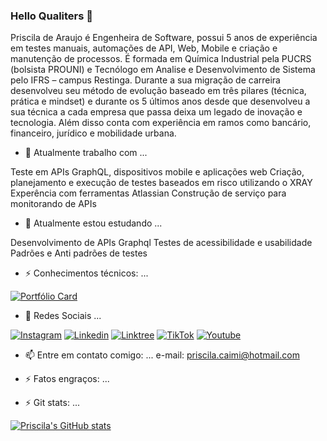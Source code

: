 ### Hello Qualiters 👋

Priscila de Araujo é Engenheira de Software, possui 5 anos de experiência em testes manuais, automações de API, Web, Mobile e criação e manutenção de processos. É formada em Química Industrial pela PUCRS (bolsista PROUNI) e Tecnólogo em Analise e Desenvolvimento de Sistema pelo IFRS – campus Restinga. Durante a sua migração de carreira desenvolveu seu método de evolução baseado em três pilares (técnica, prática e mindset) e durante os 5 últimos anos desde que desenvolveu a  sua técnica a cada empresa que passa deixa um legado de inovação e tecnologia. Além disso conta com experiência em ramos como bancário, financeiro, jurídico e mobilidade urbana. 


- 🔭 Atualmente trabalho com  ...

Teste em APIs GraphQL, dispositivos mobile e aplicações web
Criação, planejamento e execução de testes baseados em risco utilizando o XRAY
Experência com ferramentas Atlassian
Construção de serviço para monitorando de APIs

- 🌱 Atualmente estou estudando ...

Desenvolvimento de APIs Graphql
Testes de acessibilidade e usabilidade
Padrões e Anti padrões de testes


- ⚡ Conhecimentos técnicos: ...

[![Portfólio Card](https://github-readme-stats.vercel.app/api/pin/?username=pricaimiTech&repo=parabank_test)](https://github.com/pricaimiTech/parabank_test)

- 💬 Redes Sociais ...

[![Instagram](https://img.shields.io/badge/Instagram-E4405F?style=for-the-badge&logo=instagram&logoColor=white)](https://www.instagram.com/priscila.caimi/)
[![Linkedin](https://img.shields.io/badge/LinkedIn-0077B5?style=for-the-badge&logo=linkedin&logoColor=white)](https://www.linkedin.com/in/paraujocaimi/)
[![Linktree](https://img.shields.io/badge/linktree-39E09B?style=for-the-badge&logo=linktree&logoColor=white)](https://linktr.ee/priscilacaimi)
[![TikTok](https://img.shields.io/badge/TikTok-000000?style=for-the-badge&logo=tiktok&logoColor=white)](https://www.tiktok.com/@priscila.caimi)
[![Youtube](https://img.shields.io/badge/YouTube-FF0000?style=for-the-badge&logo=youtube&logoColor=white)](https://www.youtube.com/c/QAPrisciladeAraujo)

- 📫 Entre em contato comigo: ...
e-mail: priscila.caimi@hotmail.com


- ⚡ Fatos engraços: ...


- ⚡ Git stats: ...

[![Priscila's GitHub stats](https://github-readme-stats.vercel.app/api?username=pricaimiTech&theme=outrun)](https://github.com/pricaimiTech/github-readme-stats)

